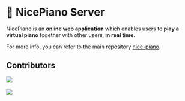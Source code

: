 # 🎹 NicePiano Server

NicePiano is an **online web application** which enables users to **play a virtual piano** together with other users, **in real time**.

For more info, you can refer to the main repository [nice-piano](https://github.com/SkyLionx/nice-piano).

## Contributors

<a href="https://github.com/SkyLionx" target="_blank">
  <img src="https://img.shields.io/badge/Profile-Fabrizio%20Rossi-green?style=for-the-badge&logo=github&labelColor=blue&color=white">
</a>
<br /><br />
<a href="https://github.com/dotmat3" target="_blank">
  <img src="https://img.shields.io/badge/Profile-Matteo%20Orsini-green?style=for-the-badge&logo=github&labelColor=blue&color=white">
</a>
